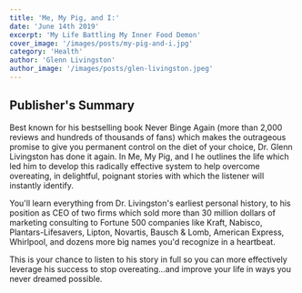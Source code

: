 ```yaml
---
title: 'Me, My Pig, and I:'
date: 'June 14th 2019'
excerpt: 'My Life Battling My Inner Food Demon'
cover_image: '/images/posts/my-pig-and-i.jpg'
category: 'Health'
author: 'Glenn Livingston'
author_image: '/images/posts/glen-livingston.jpeg'
---
```


## Publisher's Summary

Best known for his bestselling book Never Binge Again (more than 2,000 reviews and hundreds of thousands of fans) which makes the outrageous promise to give you permanent control on the diet of your choice, Dr. Glenn Livingston has done it again. In Me, My Pig, and I he outlines the life which led him to develop this radically effective system to help overcome overeating, in delightful, poignant stories with which the listener will instantly identify.

You'll learn everything from Dr. Livingston's earliest personal history, to his position as CEO of two firms which sold more than 30 million dollars of marketing consulting to Fortune 500 companies like Kraft, Nabisco, Plantars-Lifesavers, Lipton, Novartis, Bausch & Lomb, American Express, Whirlpool, and dozens more big names you'd recognize in a heartbeat.

This is your chance to listen to his story in full so you can more effectively leverage his success to stop overeating...and improve your life in ways you never dreamed possible.
